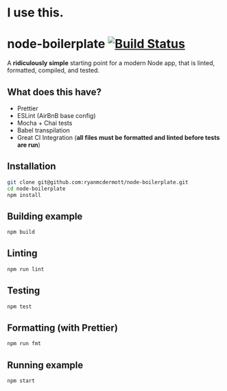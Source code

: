 # I use this.
# node-boilerplate [![Build Status](https://api.travis-ci.org/ryanmcdermott/node-boilerplate.svg?branch=master)](https://travis-ci.org/ryanmcdermott/node-boilerplate)

A **ridiculously simple** starting point for a modern Node app, that is linted,
formatted, compiled, and tested.

## What does this have?
* Prettier
* ESLint (AirBnB base config)
* Mocha + Chai tests
* Babel transpilation
* Great CI Integration (**all files must be formatted and linted before tests
	are run**)


## Installation
```bash
git clone git@github.com:ryanmcdermott/node-boilerplate.git
cd node-boilerplate
npm install
```

## Building example
```bash
npm build
```

## Linting
```bash
npm run lint
```

## Testing
```bash
npm test
```

## Formatting (with Prettier)
```bash
npm run fmt
```

## Running example
```bash
npm start
```
